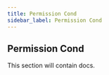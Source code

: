 ```yaml
---
title: Permission Cond
sidebar_label: Permission Cond
---
```


## Permission Cond

This section will contain docs.
